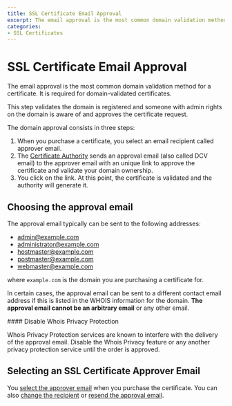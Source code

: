 ```yaml
---
title: SSL Certificate Email Approval
excerpt: The email approval is the most common domain validation method for a certificate and it is required for domain-validated certificates.
categories:
- SSL Certificates
---
```


# SSL Certificate Email Approval

The email approval is the most common domain validation method for a certificate. It is required for domain-validated certificates.

This step validates the domain is registered and someone with admin rights on the domain is aware of and approves the certificate request.

The domain approval consists in three steps:

1. When you purchase a certificate, you select an email recipient called approver email.
1. The [Certificate Authority](/articles/what-is-a-certificate-authority) sends an approval email (also called DCV email) to the approver email with an unique link to approve the certificate and validate your domain ownership.
1. You click on the link. At this point, the certificate is validated and the authority will generate it.

## Choosing the approval email

The approval email typically can be sent to the following addresses:

- admin@example.com
- administrator@example.com
- hostmaster@example.com
- postmaster@example.com
- webmaster@example.com

where `example.com` is the domain you are purchasing a certificate for. 

In certain cases, the approval email can be sent to a different contact email address if this is listed in the WHOIS information for the domain. **The approval email cannot be an arbitrary email** or any other email.

<warning>
#### Disable Whois Privacy Protection

Whois Privacy Protection services are known to interfere with the delivery of the approval email. Disable the Whois Privacy feature or any another privacy protection service until the order is approved.
</warning>

## Selecting an SSL Certificate Approver Email

You [select the approver email](/articles/selecting-ssl-certificates-email/) when you purchase the certificate. You can also [change the recipient](/articles/changing-ssl-certificates-email) or [resend the approval email](/articles/resending-ssl-certificates-email).

